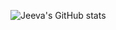 ![Jeeva's GitHub stats](https://github-readme-stats.vercel.app/api?username=jeevareddy&count_private=true)
